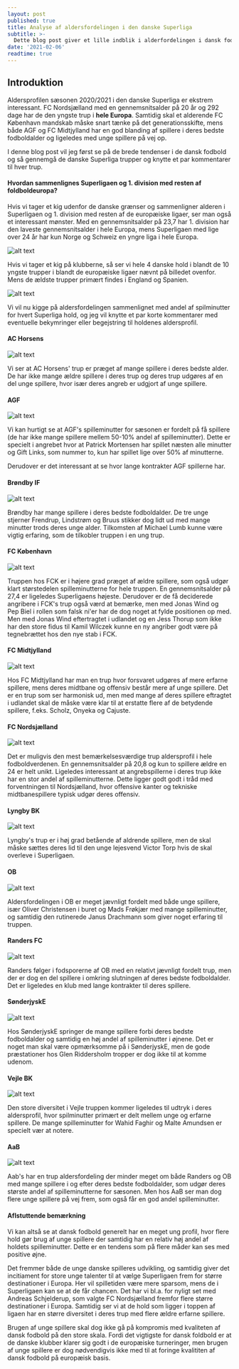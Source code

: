 ```yaml
---
layout: post
published: true
title: Analyse af aldersfordelingen i den danske Superliga
subtitle: >-
  Dette blog post giver et lille indblik i alderfordelingen i dansk fodbold. Hvordan er den generelle aldersprofil at af dansk fodbold? Afhænger FCK for meget af alderende profiler og udgør 75% Nordsjællands samlede spilminutter virkelig af spillere under 21 år?
date: '2021-02-06'
readtime: true
---
```

## Introduktion

Aldersprofilen sæsonen 2020/2021 i den danske Superliga er ekstrem interessant. FC Nordsjælland med en gennemsnitsalder på 20 år og 292 dage har de den yngste trup i **hele Europa**. Samtidig skal et alderende FC København mandskab måske snart tænke på det generationsskifte, mens både AGF og FC Midtjylland har en god blanding af spillere i deres bedste  fodboldalder og ligeledes med unge spillere på vej op.

I denne blog post vil jeg først se på de brede tendenser i de dansk fodbold og så gennemgå de danske Superliga trupper og knytte et par kommentarer til hver trup.

#### Hvordan sammenlignes Superligaen og 1. division med resten af foldboldeuropa?

Hvis vi tager et kig udenfor de danske grænser og sammenligner alderen i Superligaen og 1. division med resten af de europæiske ligaer, ser man også et interessant mønster. Med en gennemsnitsalder på 23,7 har 1. division har den laveste gennemsnitsalder i hele Europa, mens Superligaen med lige over 24 år har kun Norge og Schweiz en yngre liga i hele Europa.

![alt text](/img/league_average_age_europe.png)

Hvis vi tager et kig på klubberne, så ser vi hele 4 danske hold i blandt de 10 yngste trupper i blandt de europæiske ligaer nævnt på billedet ovenfor. Mens de ældste trupper primært findes i England og Spanien.

![alt text](/img/team_average_age_europe.png)

Vi vil nu kigge på aldersfordelingen sammenlignet med andel af spilminutter for hvert Superliga hold, og jeg vil knytte et par korte kommentarer med eventuelle bekymringer eller begejstring til holdenes aldersprofil.

#### AC Horsens

![alt text](/img/ac_horsens_squad_age_profile.png)

Vi ser at AC Horsens' trup er præget af mange spillere i deres bedste alder. De har ikke mange ældre spillere i deres trup og deres trup udgøres af en del unge spillere, hvor især deres angreb er udgjort af unge spillere.

#### AGF

![alt text](/img/agf_squad_age_profile.png)

Vi kan hurtigt se at AGF's spilleminutter for sæsonen er fordelt på få spillere (de har ikke mange spillere mellem 50-10% andel af spilleminutter). Dette er specielt i angrebet hvor at Patrick Mortensen har spillet næsten alle minutter og Gift Links, som nummer to, kun har spillet lige over 50% af minutterne.

Derudover er det interessant at se hvor lange kontrakter AGF spillerne har.

#### Brøndby IF

![alt text](/img/brondby_squad_age_profile.png)

Brøndby har mange spillere i deres bedste fodboldalder. De tre unge stjerner Frendrup, Lindstrøm og Bruus stikker dog lidt ud med mange minutter trods deres unge alder. Tilkomsten af Michael Lumb kunne være vigtig erfaring, som de tilkobler truppen i en ung trup.

#### FC København

![alt text](/img/københavn_squad_age_profile.png)

Truppen hos FCK er i højere grad præget af ældre spillere, som også udgør klart størstedelen spilleminutterne for hele truppen. En gennemsnitsalder på 27,4 er ligeledes Superligaens højeste. Derudover er de få deciderede angribere i FCK's trup også værd at bemærke, men med Jonas Wind og Pep Biel i rollen som falsk ni'er har de dog noget at fylde positionen op med. Men med Jonas Wind eftertragtet i udlandet og en Jess Thorup som ikke har den store fidus til Kamil Wilczek kunne en ny angriber godt være på tegnebrættet hos den nye stab i FCK.

#### FC Midtjylland

![alt text](/img/midtjylland_squad_age_profile.png)

Hos FC Midtjylland har man en trup hvor forsvaret udgøres af mere erfarne spillere, mens deres midtbane og offensiv består mere af unge spillere. Det er en trup som ser harmonisk ud, men med mange af deres spillere eftragtet i udlandet skal de måske være klar til at erstatte flere af de betydende spillere, f.eks. Scholz, Onyeka og Cajuste.

#### FC Nordsjælland

![alt text](/img/nordsjælland_squad_age_profile.png)

Det er muligvis den mest bemærkelsesværdige trup aldersprofil i hele fodboldverdenen. En gennemsnitsalder på 20,8 og kun to spillere ældre en 24 er helt unikt. Ligeledes interessant at angrebspillerne i deres trup ikke har en stor andel af spilleminutterne. Dette ligger godt godt i tråd med forventningen til Nordsjælland, hvor offensive kanter og tekniske midtbanespillere typisk udgør deres offensiv.

#### Lyngby BK

![alt text](/img/lyngby_squad_age_profile.png)

Lyngby's trup er i høj grad betående af aldrende spillere, men de skal måske sættes deres lid til den unge lejesvend Victor Torp hvis de skal overleve i Superligaen.

#### OB

![alt text](/img/ob_squad_age_profile.png)

Aldersfordelingen i OB er meget jævnligt fordelt med både unge spillere, især Oliver Christensen i buret og Mads Frøkjær med mange spilleminutter, og samtidig den rutinerede Janus Drachmann som giver noget erfaring til truppen.

#### Randers FC

![alt text](/img/randers_squad_age_profile.png)

Randers følger i fodsporerne af OB med en relativt jævnligt fordelt trup, men der er dog en del spillere i omkring slutningen af deres bedste fodboldalder. Det er ligeledes en klub med lange kontrakter til deres spillere.

#### SønderjyskE

![alt text](/img/sonderjyskE_squad_age_profile.png)

Hos SønderjyskE springer de mange spillere forbi deres bedste fodboldalder og samtidig en høj andel af spilleminutter i øjnene. Det er noget man skal være opmærksomme på i SønderjyskE, men de gode præstationer hos Glen Riddersholm tropper er dog ikke til at komme udenom.

#### Vejle BK

![alt text](/img/vejle_squad_age_profile.png)

Den store diversitet i Vejle truppen kommer ligeledes til udtryk i deres aldersprofil, hvor spilminutter primært er delt mellem unge og erfarne spillere. De mange spilleminutter for Wahid Faghir og Malte Amundsen er specielt vær at notere.

#### AaB

![alt text](/img/aab_squad_age_profile.png)

Aab's har en trup aldersfordeling der minder meget om både Randers og OB med mange spillere i og efter deres bedste fodboldalder, som udgør deres største andel af spilleminutterne for sæsonen. Men hos AaB ser man dog flere unge spillere på vej frem, som også får en god andel spilleminutter. 

#### Aflstuttende bemærkning

Vi kan altså se at dansk fodbold generelt har en meget ung profil, hvor flere hold gør brug af unge spillere der samtidig har en relativ høj andel af holdets spilleminutter. Dette er en tendens som på flere måder kan ses med positive øjne. 

Det fremmer både de unge danske spilleres udvikling, og samtidig giver det incitiament for store unge talenter til at vælge Superligaen frem for større destinationer i Europa. Her vil spilletiden være mere sparsom, mens de i Superligaen kan se at de får chancen. Det har vi bl.a. for nyligt set med Andreas Schjelderup, som valgte FC Nordsjælland fremfor flere større destinationer i Europa. Samtidig ser vi at de hold som ligger i toppen af ligaen har en større diversitet i deres trup med flere ældre erfarne spillere.

Brugen af unge spillere skal dog ikke gå på kompromis med kvaliteten af dansk fodbold på den store skala. Fordi det vigtigste for dansk foldbold er at de danske klubber klarer sig godt i de europæiske turneringer, men brugen af unge spillere er dog nødvendigvis ikke med til at foringe kvalititen af dansk fodbold på europæisk basis.